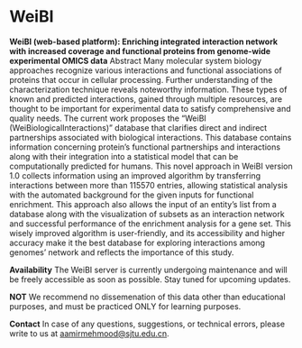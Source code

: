 # WeiBI
**WeiBI (web-based platform): Enriching integrated interaction network with increased coverage and functional proteins from genome-wide experimental OMICS data**
Abstract Many molecular system biology approaches recognize various interactions and functional associations of proteins that occur in cellular processing. Further understanding of the characterization technique reveals noteworthy information. These types of known and predicted interactions, gained through multiple resources, are thought to be important for experimental data to satisfy comprehensive and quality needs. The current work proposes the “WeiBI (WeiBiologicalInteractions)” database that clarifies direct and indirect partnerships associated with biological interactions. This database contains information concerning protein’s functional partnerships and interactions along with their integration into a statistical model that can be computationally predicted for humans. This novel approach in WeiBI version 1.0 collects information using an improved algorithm by transferring interactions between more than 115570 entries, allowing statistical analysis with the automated background for the given inputs for functional enrichment. This approach also allows the input of an entity’s list from a database along with the visualization of subsets as an interaction network and successful performance of the enrichment analysis for a gene set. This wisely improved algorithm is user-friendly, and its accessibility and higher accuracy make it the best database for exploring interactions among genomes’ network and reflects the importance of this study.

**Availability**
The WeiBI server is currently undergoing maintenance and will be freely accessible as soon as possible. Stay tuned for upcoming updates.

**NOT**
We recommend no dissemenation of this data other than educational purposes, and must be practiced ONLY for learning purposes.

**Contact**
In case of any questions, suggestions, or technical errors, please write to us at aamirmehmood@sjtu.edu.cn.
